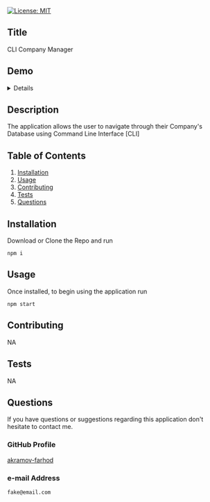 [![License: MIT](https://img.shields.io/badge/License-MIT-yellow.svg)](https://opensource.org/licenses/MIT)

## Title

CLI Company Manager

## Demo

<details>

[demo.webm](https://user-images.githubusercontent.com/123986533/233555846-61f521cc-38c9-45fa-81d2-89260c7b0afc.webm)

</details>

## Description

The application allows the user to navigate through their Company's Database using Command Line Interface [CLI]

## Table of Contents

1. [Installation](#Installation)
2. [Usage](#Usage)
3. [Contributing](#Contributing)
4. [Tests](#Tests)
5. [Questions](#Questions)

## Installation

Download or Clone the Repo and run

```
npm i
```

## Usage

Once installed, to begin using the application run

```
npm start
```

## Contributing

NA

## Tests

NA

## Questions

If you have questions or suggestions regarding this application
don't hesitate to contact me.

### GitHub Profile

[akramov-farhod](https://github.com/akramov-farhod "GitHub Profile")

### e-mail Address

    fake@email.com
